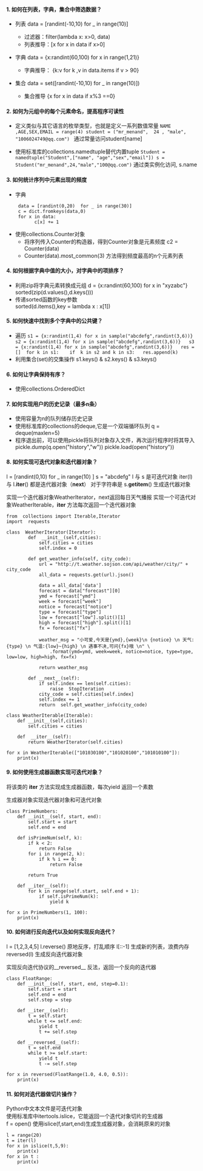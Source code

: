 #### 1. 如何在列表，字典，集合中筛选数据？
- 列表  data = [randint(-10,10) for _ in range(10)]
    - 过滤器：filter(lambda x: x>0, data)
    - 列表推导：[x for x in data if x>0]

- 字典   data = {x:randint(60,100) for x in range(1,21)}
  - 字典推导： {k:v  for k ,v in data.items if v > 90}

-  集合 data = set([randint(-10,10) for _ in range(10)]) 
   - 集合推导 {x for x in data if x%3 ==0}

#### 2. 如何为元组中的每个元素命名，提高程序可读性 
- 定义类似与其它语言的枚举类型，也就是定义一系列数值常量
                ```
                NAME ,AGE,SEX,EMAIL = range(4)
                student = ("mr_menand",  24 , "male", "1006024749@qq.com") 
                ```
               通过常量访问student[name]

- 使用标准库的collections.namedtuple替代内置tuple 
                ```
                Student = namedtuple("Student",["name", "age","sex","email"])
                s = Student("mr_menand",24,"male","100@qq.com")
                ``` 
                通过类实例化访问, s.name  

#### 3. 如何统计序列中元素出现的频度 
- 字典
   ```
    data = [randint(0,20)  for _ in range(30)]
    c = dict.fromkeys(data,0)
    for x in data:
          c[x] += 1
   ```
-  使用collections.Counter对象 
   - 将序列传入Counter的构造器，得到Counter对象是元素频度  c2 = Counter(data) 
   - Counter(data).most_common(3) 方法得到频度最高的n个元素列表 
   
#### 4. 如何根据字典中值的大小，对字典中的项排序？
- 利用zip将字典元素转换成元组 
  d = {x:randint(60,100) for x in "xyzabc"} 
  sorted(zip(d.values(),d.keys())) 
- 传递sorted函数的key参数  
  sorted(d.items(),key = lambda x : x[1])   

#### 5. 如何快速中找到多个字典中的公共键？
- 遍历
        ```
                s1 = {x:randint(1,4) for x in sample("abcdefg",randint(3,6))}  
                s2 = {x:randint(1,4) for x in sample("abcdefg",randint(3,6))}  
                s3 = {x:randint(1,4) for x in sample("abcdefg",randint(3,6))}  
                res = [] 
                for k in s1:   
                if  k in s2 and k in s3:  
                res.append(k) 
        ``` 
- 利用集合(set)的交集操作 
s1.keys() & s2.keys() & s3.keys()   

#### 6. 如何让字典保持有序？
- 使用collections.OrderedDict  

#### 7. 如何实现用户的历史记录（最多n条）
- 使用容量为n的队列储存历史记录 
- 使用标准库的collections的deque,它是一个双端循环队列 
   q = deque(maxlen=5)  
- 程序退出前，可以使用pickle将队列对象存入文件，再次运行程序时将其导入  
   pickle.dump(q.open("history","w"))
   pickle.load(open("history")) 

#### 8. 如何实现可迭代对象和迭代器对象？
l = [randint(0,10) for _ in range(10) ] 
s = "abcdefg" 
l 与 s 是可迭代对象
iter(l) 与 l.__iter__()  都是迭代器对象（__next__）
对于字符串是 s.__getitem__() 生成迭代器对象 

实现一个迭代器对象WeatherIterator，next返回每日天气播报 
实现一个可迭代对象WeatherIterable，__iter__ 方法每次返回一个迭代器对象 
```
from  collections import Iterable,Iterator
import  requests

class  WeatherIterator(Iterator):
        def  __init__(self,cities):
            self.cities = cities
            self.index = 0

        def get_weather_info(self, city_code):
            url = "http://t.weather.sojson.com/api/weather/city/" + city_code
            all_data = requests.get(url).json()

            data = all_data['data']
            forecast = data["forecast"][0]
            ymd = forecast["ymd"]
            week = forecast["week"]
            notice = forecast["notice"]
            type = forecast["type"]
            low = forecast["low"].split()[1]
            high = forecast["high"].split()[1]
            fx = forecast["fx"]

            weather_msg = "小可爱,今天是{ymd},{week}\n {notice} \n 天气:{type} \n 气温:{low}~{high} \n 遇事不决,可问{fx}哦 \n" \
                .format(ymd=ymd, week=week, notice=notice, type=type, low=low, high=high, fx=fx)

            return weather_msg

        def __next__(self):
            if self.index == len(self.cities):
                raise  StopIteration
            city_code = self.cities[self.index]
            self.index += 1
            return  self.get_weather_info(city_code)

class WeatherIterable(Iterable):
    def __init__(self,cities):
        self.cities = cities

    def  __iter__(self):
        return WeatherIterator(self.cities)

for x in WeatherIterable(["101030100","101020100","101010100"]):
    print(x)
```

#### 9. 如何使用生成器函数实现可迭代对象？
将该类的 __iter__ 方法实现成生成器函数，每次yield 返回一个素数 

生成器对象实现迭代器对象和可迭代对象
```
class PrimeNumbers:
    def __init__(self, start, end):
        self.start = start
        self.end = end

    def isPrimeNum(self, k):
        if k < 2:
            return False
        for i in range(2, k):
            if k % i == 0:
                return False

        return True

    def __iter__(self):
        for k in range(self.start, self.end + 1):
            if self.isPrimeNum(k):
                yield k

for x in PrimeNumbers(1, 100):
    print(x)
```

#### 10.  如何进行反向迭代以及如何实现反向迭代？
l = [1,2,3,4,5]
l.reverse() 原地反序，打乱顺序 
l[::-1]  生成新的列表，浪费内存 
reversed(l) 生成反向迭代器对象 

实现反向迭代协议的__reversed__ 反法，返回一个反向的迭代器  
```
class FloatRange:
    def __init__(self, start, end, step=0.1):
        self.start = start
        self.end = end
        self.step = step

    def __iter__(self):
        t = self.start
        while t <= self.end:
            yield t
            t += self.step

    def __reversed__(self):
        t = self.end
        while t >= self.start:
            yield t
            t -= self.step

for x in reversed(FloatRange(1.0, 4.0, 0.5)):
    print(x)
```

#### 11.  如何对迭代器做切片操作？
Python中文本文件是可迭代对象  
使用标准库中itertools.islice，它能返回一个迭代对象切片的生成器  
f = open() 
使用islice(f,start,end)生成生成器对象，会消耗原来的对象  
```
l = range(20)
t = iter(l)
for x in islice(t,5,9):
    print(x)
for x in t :
    print(x)
```












